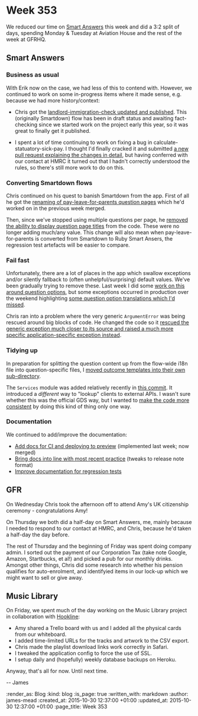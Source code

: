 Week 353
========

We reduced our time on [Smart Answers][] this week and did a 3:2 split of days, spending Monday & Tuesday at Aviation House and the rest of the week at GFRHQ.

## Smart Answers

### Business as usual

With Erik now on the case, we had less of this to contend with. However, we continued to work on some in-progress items where it made sense, e.g. because we had more history/context:

* Chris got the [landlord-immigration-check updated and published][pr-2012]. This (originally Smartdown) flow has been in draft status and awaiting fact-checking since we started work on the project early this year, so it was great to finally get it published.

* I spent a lot of time continuing to work on fixing a bug in calculate-statuatory-sick-pay. I thought I'd finally cracked it and submitted [a new pull request explaining the changes in detail][pr-2031], but having conferred with our contact at HMRC it turned out that I hadn't correctly understood the rules, so there's still more work to do on this.

### Converting Smartdown flows

Chris continued on his quest to banish Smartdown from the app. First of all he got the [renaming of pay-leave-for-parents question pages][pr-2018] which he'd worked on in the previous week merged.

Then, since we've stopped using multiple questions per page, he [removed the ability to display question page titles][pr-2029] from the code. These were no longer adding much/any value. This change will also mean when pay-leave-for-parents is converted from Smartdown to Ruby Smart Ansers, the regression test artefacts will be easier to compare.

### Fail fast

Unfortunately, there are a lot of places in the app which swallow exceptions and/or silently fallback to (often unhelpful/surprising) default values. We've been gradually trying to remove these. Last week I did some [work on this around question options][week-352-question-options], but some exceptions occurred in production over the weekend highlighting [some question option translations which I'd missed][pr-2020].

Chris ran into a problem where the very generic `ArgumentError` was being rescued around big blocks of code. He changed the code so it [rescued the generic exception much closer to its source and raised a much more specific application-specific exception instead][pr-2032].

### Tidying up

In preparation for splitting the question content up from the flow-wide i18n file into question-specific files, I [moved outcome templates into their own sub-directory][pr-2023].

The `Services` module was added relatively recently in [this commit][commit-34f8f7f]. It introduced a *different* way to "lookup" clients to external APIs. I wasn't sure whether this was the official GDS way, but I wanted to [make the code more consistent][pr-2025] by doing this kind of thing only one way.

### Documentation

We continued to add/improve the documentation:

* [Add docs for CI and deploying to preview][pr-2007] (implemented last week; now merged)
* [Bring docs into line with most recent practice][pr-2021] (tweaks to release note format)
* [Improve documentation for regression tests][pr-2024]

## GFR

On Wednesday Chris took the afternoon off to attend Amy's UK citizenship ceremony - congratulations Amy!

On Thursday we both did a half-day on Smart Answers, me, mainly because I needed to respond to our contact at HMRC, and Chris, because he'd taken a half-day the day before.

The rest of Thursday and the beginning of Friday was spent doing company admin. I sorted out the payment of our Corporation Tax (take note Google, Amazon, Startbucks, et al!) and picked a pub for our monthly drinks. Amongst other things, Chris did some research into whether his pension qualifies for auto-enrolment, and identifyied items in our lock-up which we might want to sell or give away.

## Music Library

On Friday, we spent much of the day working on the Music Library project in collaboration with [Hookline][]:

* Amy shared a Trello board with us and I added all the physical cards from our whiteboard.
* I added time-limited URLs for the tracks and artwork to the CSV export.
* Chris made the playlist download links work correctly in Safari.
* I tweaked the application config to force the use of SSL.
* I setup daily and (hopefully) weekly database backups on Heroku.

Anyway, that's all for now. Until next time.

-- James

[Smart Answers]: https://github.com/alphagov/smart-answers
[pr-2007]: https://github.com/alphagov/smart-answers/pull/2007
[pr-2012]: https://github.com/alphagov/smart-answers/pull/2012
[pr-2018]: https://github.com/alphagov/smart-answers/pull/2018
[pr-2020]: https://github.com/alphagov/smart-answers/pull/2020
[pr-2021]: https://github.com/alphagov/smart-answers/pull/2021
[pr-2023]: https://github.com/alphagov/smart-answers/pull/2023
[pr-2024]: https://github.com/alphagov/smart-answers/pull/2024
[pr-2025]: https://github.com/alphagov/smart-answers/pull/2025
[pr-2029]: https://github.com/alphagov/smart-answers/pull/2029
[pr-2031]: https://github.com/alphagov/smart-answers/pull/2031
[pr-2032]: https://github.com/alphagov/smart-answers/pull/2032
[week-352-question-options]: /week-352#question-options
[commit-34f8f7f]: https://github.com/alphagov/smart-answers/commit/34f8f7f4b169c8f10471edc630c7c1088cc205aa
[Hookline]: http://hookline.tv/

:render_as: Blog
:kind: blog
:is_page: true
:written_with: markdown
:author: james-mead
:created_at: 2015-10-30 12:37:00 +01:00
:updated_at: 2015-10-30 12:37:00 +01:00
:page_title: Week 353
